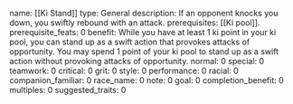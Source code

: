name: [[Ki Stand]]
type: General
description: If an opponent knocks you down, you swiftly rebound with an attack.
prerequisites: [[Ki pool]].
prerequisite_feats: 0
benefit: While you have at least 1 ki point in your ki pool, you can stand up as a swift action that provokes attacks of opportunity. You may spend 1 point of your ki pool to stand up as a swift action without provoking attacks of opportunity.
normal: 0
special: 0
teamwork: 0
critical: 0
grit: 0
style: 0
performance: 0
racial: 0
companion_familiar: 0
race_name: 0
note: 0
goal: 0
completion_benefit: 0
multiples: 0
suggested_traits: 0
